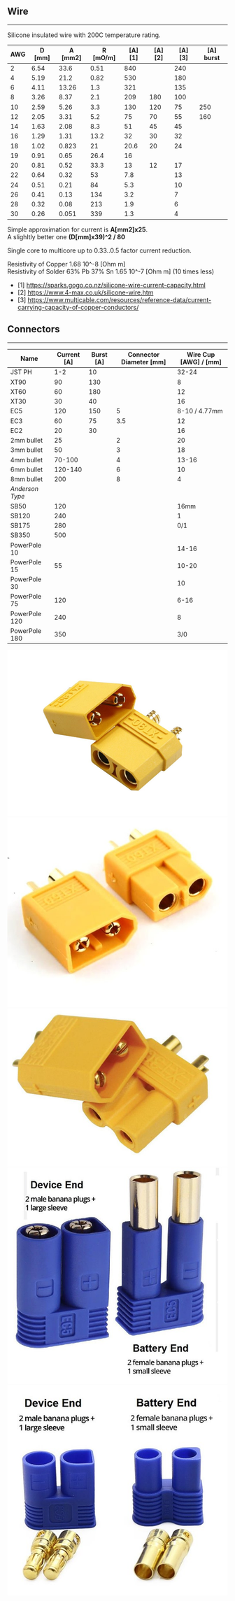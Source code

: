 ## Wire
---
Silicone insulated wire with 200C temperature rating.

| AWG | D [mm] | A [mm2]| R [mO/m]| [A] [1] | [A] [2] | [A] [3]  | [A] burst |
|---|-----|-----|-----|-----|----|----|-----|
| 2 | 6.54| 33.6| 0.51|  840|    | 240|
| 4 | 5.19| 21.2| 0.82|  530|    | 180|
| 6 | 4.11| 13.26| 1.3|  321|    | 135|
| 8 | 3.26| 8.37|  2.1|  209| 180| 100|  
| 10| 2.59| 5.26|  3.3|  130| 120|  75| 250|
| 12| 2.05| 3.31|  5.2|   75|  70|  55| 160|
| 14| 1.63| 2.08|  8.3|   51|  45|  45|
| 16| 1.29| 1.31| 13.2|   32|  30|  32|
| 18| 1.02| 0.823|  21| 20.6|  20|  24|
| 19| 0.91| 0.65| 26.4|   16|    |    |
| 20| 0.81| 0.52| 33.3|   13|  12|  17|
| 22| 0.64| 0.32|  53 |  7.8|    |  13|
| 24| 0.51| 0.21|  84 |  5.3|    |  10|
| 26| 0.41| 0.13| 134 |  3.2|    |   7|
| 28| 0.32| 0.08| 213 |  1.9|    |   6|
| 30| 0.26| 0.051|339 |  1.3|    |   4|

Simple approximation for current is **A[mm2]x25**.   
A slighltly better one **(D[mm]x39)^2 / 80**

Single core to multicore up to 0.33..0.5 factor current reduction.  

Resistivity of Copper 1.68 10^-8  [Ohm m]  
Resistivity of Solder 63% Pb 37% Sn 1.65 10^-7 [Ohm m] (10 times less)  

* [1] https://sparks.gogo.co.nz/silicone-wire-current-capacity.html
* [2] https://www.4-max.co.uk/silicone-wire.htm
* [3] https://www.multicable.com/resources/reference-data/current-carrying-capacity-of-copper-conductors/

## Connectors 
-----
| Name  | Current [A]| Burst [A] | Connector Diameter [mm] | Wire Cup [AWG] / [mm] |
|-------|---------|-------|--------------------|--------------| 
| JST PH| 1-2 | 10  | | 32-24
| XT90  | 90  | 130 | | 8
| XT60  | 60  | 180 | | 12 |
| XT30  | 30  | 40  | | 16 |
| EC5   | 120 | 150 | 5 |  8-10 / 4.77mm
| EC3   | 60  | 75  | 3.5| 12
| EC2   | 20  | 30  | | 16
| 2mm bullet | 25 || 2 | 20
| 3mm bullet | 50 || 3 | 18
| 4mm bullet | 70-100  | | 4 | 13-16
| 6mm bullet | 120-140 | | 6 | 10
| 8mm bullet | 200 | | 8 | 4
| *Anderson Type*
| SB50  | 120 | | | 16mm
| SB120 | 240 | | | 1
| SB175 | 280 | | | 0/1
| SB350 | 500 |
| PowerPole 10 | | | |14-16
| PowerPole 15 | 55 | | |10-20
| PowerPole 30 | | | | 10
| PowerPole 75 | 120 | | | 6-16 
| PowerPole 120 | 240 | | | 8
| PowerPole 180 | 350 | | | 3/0

![Xt90](xt90.jpg)
![Xt60](xt60.jpg)
![Xt30](xt30.jpg)
![EC5](EC5.jpg)
![EC3](EC3.jpg)
